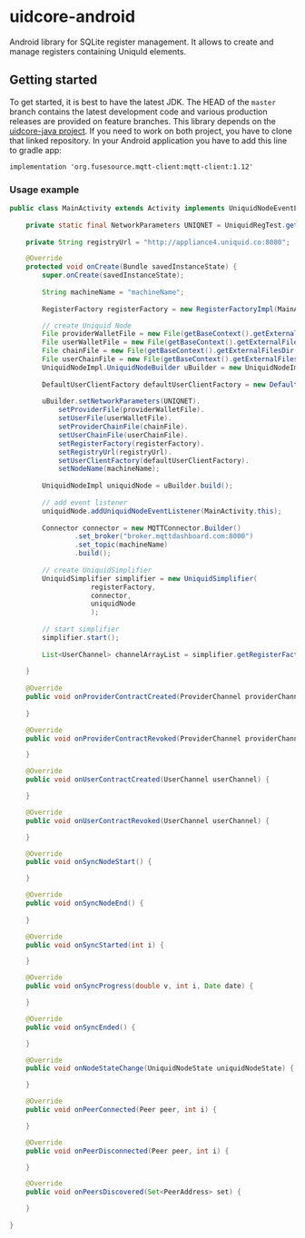 # uidcore-android
Android library for SQLite register management.
It allows to create and manage registers containing UniquId elements.

## Getting started
To get started, it is best to have the latest JDK. 
The HEAD of the `master` branch contains the latest development code and various production releases 
are provided on feature branches.
This library depends on the [uidcore-java project](https://github.com/uniquid/uidcore-java.git). If you need 
to work on both project, you have to clone that linked repository.
In your Android application you have to add this line to gradle app:

`implementation 'org.fusesource.mqtt-client:mqtt-client:1.12'`

### Usage example
```java
public class MainActivity extends Activity implements UniquidNodeEventListener {
	
	private static final NetworkParameters UNIQNET = UniquidRegTest.get();
	
	private String registryUrl = "http://appliance4.uniquid.co:8080";

    @Override
    protected void onCreate(Bundle savedInstanceState) {
        super.onCreate(savedInstanceState);
        
        String machineName = "machineName";
        
        RegisterFactory registerFactory = new RegisterFactoryImpl(MainActivity.this, 5);

        // create Uniquid Node
        File providerWalletFile = new File(getBaseContext().getExternalFilesDir(null), "/provider.wallet");
        File userWalletFile = new File(getBaseContext().getExternalFilesDir(null), "/user.wallet");
        File chainFile = new File(getBaseContext().getExternalFilesDir(null), "/chain.spvchain");
        File userChainFile = new File(getBaseContext().getExternalFilesDir(null), "/userChain.spvchain");
        UniquidNodeImpl.UniquidNodeBuilder uBuilder = new UniquidNodeImpl.UniquidNodeBuilder();
        
        DefaultUserClientFactory defaultUserClientFactory = new DefaultUserClientFactory(PreferencesUtils.getBroker(MainActivity.this), 20);
        
        uBuilder.setNetworkParameters(UNIQNET).
            setProviderFile(providerWalletFile).
            setUserFile(userWalletFile).
            setProviderChainFile(chainFile).
            setUserChainFile(userChainFile).
            setRegisterFactory(registerFactory).
            setRegistryUrl(registryUrl).
            setUserClientFactory(defaultUserClientFactory).
            setNodeName(machineName);
            
        UniquidNodeImpl uniquidNode = uBuilder.build();
    
        // add event listener
        uniquidNode.addUniquidNodeEventListener(MainActivity.this);
    
        Connector connector = new MQTTConnector.Builder()
                .set_broker("broker.mqttdashboard.com:8000")
                .set_topic(machineName)
                .build();
        
        // create UniquidSimplifier
        UniquidSimplifier simplifier = new UniquidSimplifier(
                    registerFactory,
                    connector,
                    uniquidNode
                    );
                    
        // start simplifier
        simplifier.start();
        
        List<UserChannel> channelArrayList = simplifier.getRegisterFactory().getUserRegister().getAllUserChannels();
        
    }
    
    @Override
    public void onProviderContractCreated(ProviderChannel providerChannel) {
        
    }

    @Override
    public void onProviderContractRevoked(ProviderChannel providerChannel) {

    }

    @Override
    public void onUserContractCreated(UserChannel userChannel) {

    }

    @Override
    public void onUserContractRevoked(UserChannel userChannel) {

    }

    @Override
    public void onSyncNodeStart() {

    }

    @Override
    public void onSyncNodeEnd() {
        
    }

    @Override
    public void onSyncStarted(int i) {

    }

    @Override
    public void onSyncProgress(double v, int i, Date date) {

    }

    @Override
    public void onSyncEnded() {

    }

    @Override
    public void onNodeStateChange(UniquidNodeState uniquidNodeState) {

    }

    @Override
    public void onPeerConnected(Peer peer, int i) {

    }

    @Override
    public void onPeerDisconnected(Peer peer, int i) {

    }

    @Override
    public void onPeersDiscovered(Set<PeerAddress> set) {

    }
        
}

```